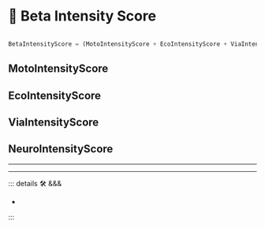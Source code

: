 # 🔷 <beta>Beta Intensity Score</beta>

```py

BetaIntensityScore = (MotoIntensityScore + EcoIntensityScore + ViaIntensityScore + NeuroIntensityScore)

```

## MotoIntensityScore

## EcoIntensityScore

## ViaIntensityScore

## NeuroIntensityScore

---

<!-- =================================================== -->
<!-- =================================================== -->
<!-- =================================================== -->
<!-- =================================================== -->
<!-- =================================================== -->
---

<!-- =================================================== -->
<!-- =================================================== -->
<!-- =================================================== -->
<!-- =================================================== -->
<!-- =================================================== -->
::: details 🛠 <dev>&&&</dev>

-

:::
